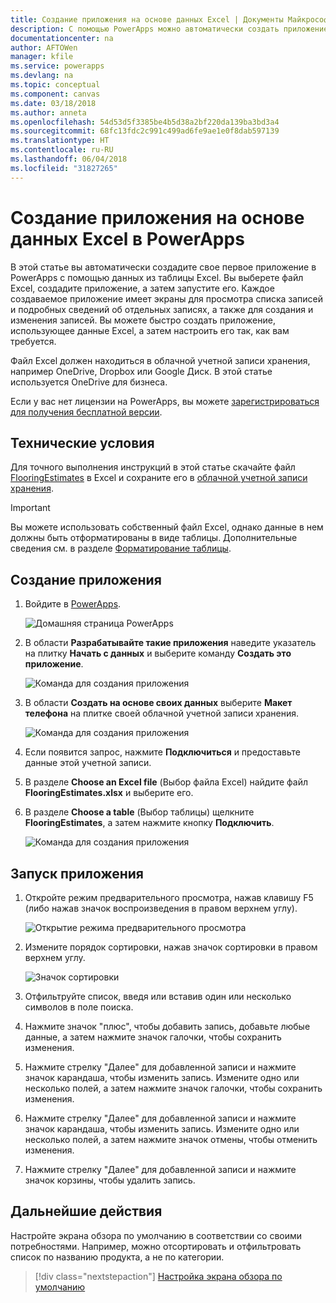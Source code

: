 ```yaml
---
title: Создание приложения на основе данных Excel | Документы Майкрософт
description: С помощью PowerApps можно автоматически создать приложение на основе файла Excel, хранящегося в облачной учетной записи хранения
documentationcenter: na
author: AFTOWen
manager: kfile
ms.service: powerapps
ms.devlang: na
ms.topic: conceptual
ms.component: canvas
ms.date: 03/18/2018
ms.author: anneta
ms.openlocfilehash: 54d53d5f3385be4b5d38a2bf220da139ba3bd3a4
ms.sourcegitcommit: 68fc13fdc2c991c499ad6fe9ae1e0f8dab597139
ms.translationtype: HT
ms.contentlocale: ru-RU
ms.lasthandoff: 06/04/2018
ms.locfileid: "31827265"
---
```

# <a name="generate-an-app-from-excel-in-powerapps"></a>Создание приложения на основе данных Excel в PowerApps
В этой статье вы автоматически создадите свое первое приложение в PowerApps с помощью данных из таблицы Excel. Вы выберете файл Excel, создадите приложение, а затем запустите его. Каждое создаваемое приложение имеет экраны для просмотра списка записей и подробных сведений об отдельных записях, а также для создания и изменения записей. Вы можете быстро создать приложение, использующее данные Excel, а затем настроить его так, как вам требуется. 

Файл Excel должен находиться в облачной учетной записи хранения, например OneDrive, Dropbox или Google Диск. В этой статье используется OneDrive для бизнеса.

Если у вас нет лицензии на PowerApps, вы можете [зарегистрироваться для получения бесплатной версии](../signup-for-powerapps.md).

## <a name="prerequisites"></a>Технические условия ##
Для точного выполнения инструкций в этой статье скачайте файл [FlooringEstimates](https://az787822.vo.msecnd.net/documentation/get-started-from-data/FlooringEstimates.xlsx) в Excel и сохраните его в [облачной учетной записи хранения](connections/cloud-storage-blob-connections.md).

> [!IMPORTANT]
> Вы можете использовать собственный файл Excel, однако данные в нем должны быть отформатированы в виде таблицы. Дополнительные сведения см. в разделе [Форматирование таблицы](how-to-excel-tips.md). 

## <a name="generate-the-app"></a>Создание приложения
1. Войдите в [PowerApps](https://web.powerapps.com).

    ![Домашняя страница PowerApps](./media/get-started-create-from-data/sign-in.png)

1. В области **Разрабатывайте такие приложения** наведите указатель на плитку **Начать с данных** и выберите команду **Создать это приложение**.

    ![Команда для создания приложения](./media/get-started-create-from-data/make-this-app.png)

1. В области **Создать на основе своих данных** выберите **Макет телефона** на плитке своей облачной учетной записи хранения.

    ![Команда для создания приложения](./media/get-started-create-from-data/odfb-tile.png)

1. Если появится запрос, нажмите **Подключиться** и предоставьте данные этой учетной записи.

1. В разделе **Choose an Excel file** (Выбор файла Excel) найдите файл **FlooringEstimates.xlsx** и выберите его. 

1. В разделе **Choose a table** (Выбор таблицы) щелкните **FlooringEstimates**, а затем нажмите кнопку **Подключить**.

    ![Команда для создания приложения](./media/get-started-create-from-data/choose-table.png)

## <a name="run-the-app"></a>Запуск приложения
1. Откройте режим предварительного просмотра, нажав клавишу F5 (либо нажав значок воспроизведения в правом верхнем углу).

    ![Открытие режима предварительного просмотра](./media/get-started-create-from-data/open-preview.png)

1. Измените порядок сортировки, нажав значок сортировки в правом верхнем углу.

    ![Значок сортировки](./media/get-started-create-from-data/sort-icon.png)

1. Отфильтруйте список, введя или вставив один или несколько символов в поле поиска.

1. Нажмите значок "плюс", чтобы добавить запись, добавьте любые данные, а затем нажмите значок галочки, чтобы сохранить изменения.

1. Нажмите стрелку "Далее" для добавленной записи и нажмите значок карандаша, чтобы изменить запись. Измените одно или несколько полей, а затем нажмите значок галочки, чтобы сохранить изменения.

1. Нажмите стрелку "Далее" для добавленной записи и нажмите значок карандаша, чтобы изменить запись. Измените одно или несколько полей, а затем нажмите значок отмены, чтобы отменить изменения.

1. Нажмите стрелку "Далее" для добавленной записи и нажмите значок корзины, чтобы удалить запись.

## <a name="next-steps"></a>Дальнейшие действия
Настройте экрана обзора по умолчанию в соответствии со своими потребностями. Например, можно отсортировать и отфильтровать список по названию продукта, а не по категории.

> [!div class="nextstepaction"]
> [Настройка экрана обзора по умолчанию](customize-layout-sharepoint.md)
